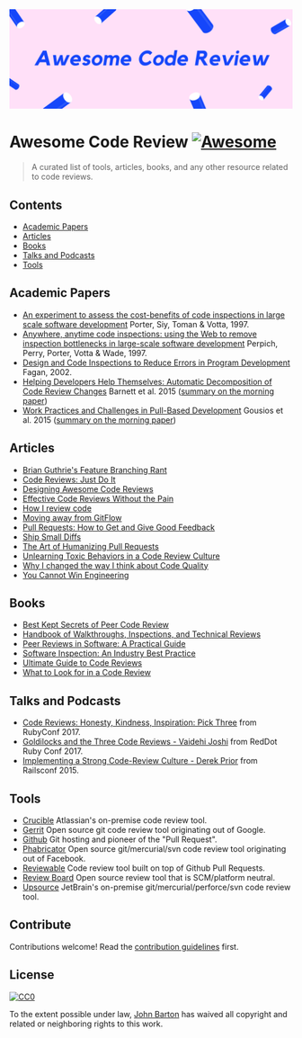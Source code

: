<img src="Awesome Code Review.png" alt="Awesome Code Review" />

# Awesome Code Review [![Awesome](https://cdn.rawgit.com/sindresorhus/awesome/d7305f38d29fed78fa85652e3a63e154dd8e8829/media/badge.svg)](https://github.com/sindresorhus/awesome)

> A curated list of tools, articles, books, and any other resource related to code reviews.

## Contents

- [Academic Papers](#academic-papers)
- [Articles](#articles)
- [Books](#books)
- [Talks and Podcasts](#talks-and-podcasts)
- [Tools](#tools)

## Academic Papers

- [An experiment to assess the cost-benefits of code inspections in large scale software development](http://ieeexplore.ieee.org/abstract/document/601071/) Porter, Siy, Toman & Votta, 1997.
- [Anywhere, anytime code inspections: using the Web to remove inspection bottlenecks in large-scale software development](https://dl.acm.org/citation.cfm?id=253234) Perpich, Perry, Porter, Votta & Wade, 1997.
- [Design and Code Inspections to Reduce Errors in Program Development](https://link.springer.com/chapter/10.1007/978-3-642-59412-0_35) Fagan, 2002.
- [Helping Developers Help Themselves: Automatic Decomposition of Code Review Changes](http://research.microsoft.com/pubs/238937/barnett2015hdh.pdf) Barnett et al. 2015 ([summary on the morning paper](https://blog.acolyer.org/2015/06/26/helping-developers-help-themselves-automatic-decomposition-of-code-review-changes/))
- [Work Practices and Challenges in Pull-Based Development](http://swerl.tudelft.nl/twiki/pub/Main/TechnicalReports/TUD-SERG-2014-013.pdf) Gousios et al. 2015 ([summary on the morning paper](https://blog.acolyer.org/2015/06/23/work-practices-and-challenges-in-pull-based-development/))

## Articles

- [Brian Guthrie's Feature Branching Rant](https://twitter.com/bguthrie/status/937750796334174209)
- [Code Reviews: Just Do It](https://blog.codinghorror.com/code-reviews-just-do-it/)
- [Designing Awesome Code Reviews](https://medium.com/unpacking-trunk-club/designing-awesome-code-reviews-5a0d9cd867e3)
- [Effective Code Reviews Without the Pain](https://www.developer.com/tech/article.php/3579756/Effective-Code-Reviews-Without-the-Pain.htm)
- [How I review code](https://engineering.tumblr.com/post/170040992289/how-i-review-code)
- [Moving away from GitFlow](https://www.gamasutra.com/blogs/NiklasGray/20170927/306445/Moving_away_from_GitFlow.php)
- [Pull Requests: How to Get and Give Good Feedback](https://kickstarter.engineering/pull-requests-how-to-get-and-give-good-feedback-f573469f0c44)
- [Ship Small Diffs](https://blog.skyliner.io/ship-small-diffs-741308bec0d1)
- [The Art of Humanizing Pull Requests](https://blog.usejournal.com/the-art-of-humanizing-pull-requests-prs-b520588eb345)
- [Unlearning Toxic Behaviors in a Code Review Culture](https://medium.com/@sandya.sankarram/unlearning-toxic-behaviors-in-a-code-review-culture-b7c295452a3c)
- [Why I changed the way I think about Code Quality](https://medium.freecodecamp.org/why-i-changed-the-way-i-think-about-code-quality-88c5d8d57e68)
- [You Cannot Win Engineering](https://www.engineyard.com/blog/how-improvisational-theater-can-improve-team-collaboration)

## Books

- [Best Kept Secrets of Peer Code Review](https://www.goodreads.com/book/show/1563457.Best_Kept_Secrets_of_Peer_Code_Review)
- [Handbook of Walkthroughs, Inspections, and Technical Reviews](https://www.amazon.com/Handbook-Walkthroughs-Inspections-Technical-Reviews/dp/0932633196)
- [Peer Reviews in Software: A Practical Guide](https://www.amazon.com/Peer-Reviews-Software-Practical-Guide/dp/0201734850)
- [Software Inspection: An Industry Best Practice](https://www.amazon.com/Software-Inspection-Industry-Best-Practice/dp/0818673400)
- [Ultimate Guide to Code Reviews](https://www.codacy.com/ebooks/guide-to-code-reviews)
- [What to Look for in a Code Review](https://leanpub.com/whattolookforinacodereview)

## Talks and Podcasts

- [Code Reviews: Honesty, Kindness, Inspiration: Pick Three](http://confreaks.tv/videos/rubyconf2017-code-reviews-honesty-kindness-inspiration-pick-three) from RubyConf 2017.
- [Goldilocks and the Three Code Reviews - Vaidehi Joshi](https://confreaks.tv/videos/reddotrubyconf2017-goldilocks-and-the-three-code-reviews) from RedDot Ruby Conf 2017.
- [Implementing a Strong Code-Review Culture - Derek Prior](https://www.youtube.com/watch?v=PJjmw9TRB7s) from Railsconf 2015.

## Tools

- [Crucible](https://www.atlassian.com/software/crucible) Atlassian's on-premise code review tool.
- [Gerrit](https://www.gerritcodereview.com/) Open source git code review tool originating out of Google.
- [Github](https://github.com) Git hosting and pioneer of the "Pull Request".
- [Phabricator](https://www.phacility.com/phabricator/) Open source git/mercurial/svn code review tool originating out of Facebook.
- [Reviewable](https://reviewable.io/) Code review tool built on top of Github Pull Requests.
- [Review Board](https://www.reviewboard.org/) Open source review tool that is SCM/platform neutral.
- [Upsource](https://www.jetbrains.com/upsource/) JetBrain's on-premise git/mercurial/perforce/svn code review tool.

## Contribute

Contributions welcome! Read the [contribution guidelines](contributing.md) first.

## License

[![CC0](http://mirrors.creativecommons.org/presskit/buttons/88x31/svg/cc-zero.svg)](http://creativecommons.org/publicdomain/zero/1.0)

To the extent possible under law, [John Barton](https://johnbarton.co) has waived all copyright and
related or neighboring rights to this work.
